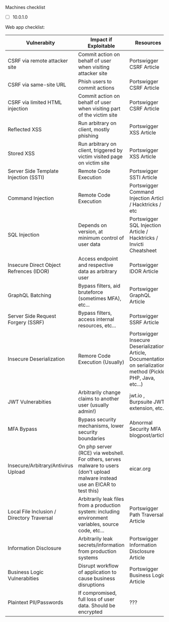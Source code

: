 Machines checklist
- [ ] 10.0.1.0



Web app checklist:

| Vulnerabity                                | Impact if Exploitable                                                                                                          | Resources                                                                                                       | Checked |
| ------------------------------------------ | ------------------------------------------------------------------------------------------------------------------------------ | --------------------------------------------------------------------------------------------------------------- | ------- |
| CSRF via remote attacker site              | Commit action on behalf of user when visiting attacker site                                                                    | Portswigger CSRF Article                                                                                        | [ ]     |
| CSRF via same-site URL                     | Phish users to commit actions                                                                                                  | Portswigger CSRF Article                                                                                        | [ ]     |
| CSRF via limited HTML injection            | Commit action on behalf of user when visiting part of the victim site                                                          | Portswigger CSRF Article                                                                                        | [ ]     |
| Reflected XSS                              | Run arbitrary on client, mostly phishing                                                                                       | Portswigger XSS Article                                                                                         | [ ]     |
| Stored XSS                                 | Run arbitrary on client, triggered by victim visited page on victim site                                                       | Portswigger XSS Article                                                                                         | [ ]     |
| Server Side Template Injection (SSTI)      | Remote Code Execution                                                                                                          | Portswigger SSTI Article                                                                                        | [ ]     |
| Command Injection                          | Remote Code Execution                                                                                                          | Portswigger Command Injection Article / Hacktricks / etc                                                        | [ ]     |
| SQL Injection                              | Depends on version, at minimum control of user data                                                                            | Portswigger SQL Injection Article / Hacktricks / Invicti Cheatsheet                                             | [ ]     |
| Insecure Direct Object Refrences (IDOR)    | Access endpoint and respective data as arbitrary user                                                                          | Portswigger IDOR Article                                                                                        | [ ]     |
| GraphQL Batching                           | Bypass filters, aid bruteforce (sometimes MFA), etc...                                                                         | Portswigger GraphQL Article                                                                                     | [ ]     |
| Server Side Request Forgery (SSRF)         | Bypass filters, access internal resources, etc...                                                                              | Portswigger SSRF Article                                                                                        | [ ]     |
| Insecure Deserialization                   | Remore Code Execution (Usually)                                                                                                | Portswigger Insecure Deserialization Article, Documentation on serialization method (Pickle, PHP, Java, etc...) | [ ]     |
| JWT Vulnerabities                          | Arbitrarily change claims to another user (usually admin!)                                                                     | jwt.io , Burpsuite JWT extension, etc...                                                                        | [ ]     |
| MFA Bypass                                 | Bypass security mechanisms, lower security boundaries                                                                          | Abnormal Security MFA blogpost/article                                                                          | [ ]     |
| Insecure/Arbitrary/Antivirus Upload        | On php server (RCE) via webshell. For others, serves malware to users (don't upload malware instead use an EICAR to test this) | eicar.org                                                                                                       | [ ]     |
| Local File Inclusion / Directory Traversal | Arbitrarily leak files from a production system: including environment variables, source code, etc...                          | Portswigger Path Traversal Article                                                                              | [ ]     |
| Information Disclosure                     | Arbitrarily leak secrets/information from production systems                                                                   | Portswigger Information Disclosure Article                                                                      | [ ]     |
| Business Logic Vulnerabities               | Disrupt workflow of application to cause business disruptions                                                                  | Portswigger Business Logic Article                                                                              | [ ]     |
| Plaintext PII/Passwords                    | If compromised, full loss of user data. Should be encrypted                                                                    | ???                                                                                                             | [ ]     |